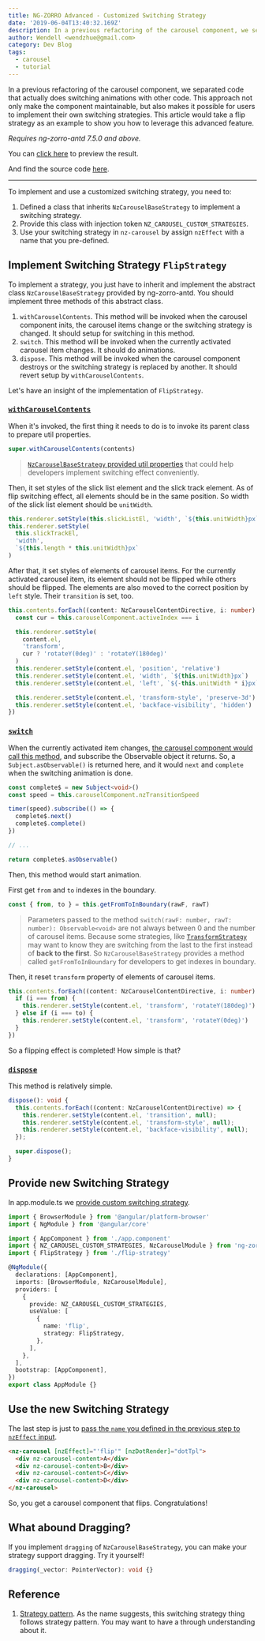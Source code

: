 ```yaml
---
title: NG-ZORRO Advanced - Customized Switching Strategy
date: '2019-06-04T13:40:32.169Z'
description: In a previous refactoring of the carousel component, we separated code that actually does switching animations with other code. This approach not only make the component maintainable, but also makes it possible for users to implement their own switching strategies. This article would take a flip strategy as an example to show you how to leverage this advanced feature.
author: Wendell <wendzhue@gmail.com>
category: Dev Blog
tags:
  - carousel
  - tutorial
---
```


In a previous refactoring of the carousel component, we separated code that actually does switching animations with other code. This approach not only make the component maintainable, but also makes it possible for users to implement their own switching strategies. This article would take a flip strategy as an example to show you how to leverage this advanced feature.

_Requires ng-zorro-antd 7.5.0 and above._

You can [click here](https://flip-strategy-for-ng-zorro-antd.wendellhu.now.sh/) to preview the result.

And find the source code [here](https://github.com/wendzhue/flip-strategy-for-ng-zorro-antd).

---

To implement and use a customized switching strategy, you need to:

1. Defined a class that inherits `NzCarouselBaseStrategy` to implement a switching strategy.
2. Provide this class with injection token `NZ_CAROUSEL_CUSTOM_STRATEGIES`.
3. Use your switching strategy in `nz-carousel` by assign `nzEffect` with a name that you pre-defined.

## Implement Switching Strategy `FlipStrategy`

To implement a strategy, you just have to inherit and implement the abstract class `NzCarouselBaseStrategy` provided by ng-zorro-antd. You should implement three methods of this abstract class.

1. `withCarouselContents`. This method will be invoked when the carousel component inits, the carousel items change or the switching strategy is changed. It should setup for switching in this method.
2. `switch`. This method will be invoked when the currently activated carousel item changes. It should do animations.
3. `dispose`. This method will be invoked when the carousel component destroys or the switching strategy is replaced by another. It should revert setup by `withCarouselContents`.

Let's have an insight of the implementation of `FlipStrategy`.

### [`withCarouselContents`](https://github.com/wendzhue/flip-strategy-for-ng-zorro-antd/blob/f2ce7856b3f350b58d637b8ffde8a52e3aeeba72/src/app/flip-strategy.ts%23L9-L52)

When it's invoked, the first thing it needs to do is to invoke its parent class to prepare util properties.

```ts
super.withCarouselContents(contents)
```

> [`NzCarouselBaseStrategy` provided util properties](https://github.com/NG-ZORRO/ng-zorro-antd/blob/d6906925187aef56b8c169bc644711d1919f1abf/components/carousel/strategies/base-strategy.ts%23L49-L59) that could help developers implement switching effect conveniently.

Then, it set styles of the slick list element and the slick track element. As of flip switching effect, all elements should be in the same position. So width of the slick list element should be `unitWidth`.

```ts
this.renderer.setStyle(this.slickListEl, 'width', `${this.unitWidth}px`)
this.renderer.setStyle(
  this.slickTrackEl,
  'width',
  `${this.length * this.unitWidth}px`
)
```

After that, it set styles of elements of carousel items. For the currently activated carousel item, its element should not be flipped while others should be flipped. The elements are also moved to the correct position by `left` style. Their `transition` is set, too.

```ts
this.contents.forEach((content: NzCarouselContentDirective, i: number) => {
  const cur = this.carouselComponent.activeIndex === i

  this.renderer.setStyle(
    content.el,
    'transform',
    cur ? 'rotateY(0deg)' : 'rotateY(180deg)'
  )
  this.renderer.setStyle(content.el, 'position', 'relative')
  this.renderer.setStyle(content.el, 'width', `${this.unitWidth}px`)
  this.renderer.setStyle(content.el, 'left', `${-this.unitWidth * i}px`)

  this.renderer.setStyle(content.el, 'transform-style', 'preserve-3d')
  this.renderer.setStyle(content.el, 'backface-visibility', 'hidden')
})
```

### [`switch`](https://github.com/wendzhue/flip-strategy-for-ng-zorro-antd/blob/f2ce7856b3f350b58d637b8ffde8a52e3aeeba72/src/app/flip-strategy.ts%23L54-L77)

When the currently activated item changes, [the carousel component would call this method](https://github.com/NG-ZORRO/ng-zorro-antd/blob/d6906925187aef56b8c169bc644711d1919f1abf/components/carousel/nz-carousel.component.ts%23L219), and subscribe the Observable object it returns. So, a `Subject.asObservable()` is returned here, and it would `next` and `complete` when the switching animation is done.

```ts
const complete$ = new Subject<void>()
const speed = this.carouselComponent.nzTransitionSpeed

timer(speed).subscribe(() => {
  complete$.next()
  complete$.complete()
})

// ...

return complete$.asObservable()
```

Then, this method would start animation.

First get `from` and `to` indexes in the boundary.

```ts
const { from, to } = this.getFromToInBoundary(rawF, rawT)
```

> Parameters passed to the method `switch(rawF: number, rawT: number): Observable<void>` are not always between 0 and the number of carousel items. Because some strategies, like [`TransformStrategy`](https://github.com/NG-ZORRO/ng-zorro-antd/blob/master/components/carousel/strategies/transform-strategy.ts) may want to know they are switching from the last to the first instead of **back to the first**. So `NzCarouselBaseStrategy` provides a method called `getFromToInBoundary` for developers to get indexes in boundary.

Then, it reset `transform` property of elements of carousel items.

```ts
this.contents.forEach((content: NzCarouselContentDirective, i: number) => {
  if (i === from) {
    this.renderer.setStyle(content.el, 'transform', 'rotateY(180deg)')
  } else if (i === to) {
    this.renderer.setStyle(content.el, 'transform', 'rotateY(0deg)')
  }
})
```

So a flipping effect is completed! How simple is that?

### [`dispose`](https://github.com/wendzhue/flip-strategy-for-ng-zorro-antd/blob/f2ce7856b3f350b58d637b8ffde8a52e3aeeba72/src/app/flip-strategy.ts%23L79-L87)

This method is relatively simple.

```ts
dispose(): void {
  this.contents.forEach((content: NzCarouselContentDirective) => {
    this.renderer.setStyle(content.el, 'transition', null);
    this.renderer.setStyle(content.el, 'transform-style', null);
    this.renderer.setStyle(content.el, 'backface-visibility', null);
  });

  super.dispose();
}
```

## Provide new Switching Strategy

In app.module.ts we [provide custom switching strategy](https://github.com/wendzhue/flip-strategy-for-ng-zorro-antd/blob/f2ce7856b3f350b58d637b8ffde8a52e3aeeba72/src/app/app.module.ts%23L13-L19).

```ts
import { BrowserModule } from '@angular/platform-browser'
import { NgModule } from '@angular/core'

import { AppComponent } from './app.component'
import { NZ_CAROUSEL_CUSTOM_STRATEGIES, NzCarouselModule } from 'ng-zorro-antd'
import { FlipStrategy } from './flip-strategy'

@NgModule({
  declarations: [AppComponent],
  imports: [BrowserModule, NzCarouselModule],
  providers: [
    {
      provide: NZ_CAROUSEL_CUSTOM_STRATEGIES,
      useValue: [
        {
          name: 'flip',
          strategy: FlipStrategy,
        },
      ],
    },
  ],
  bootstrap: [AppComponent],
})
export class AppModule {}
```

## Use the new Switching Strategy

The last step is just to [pass the `name` you defined in the previous step to `nzEffect` input](https://github.com/wendzhue/flip-strategy-for-ng-zorro-antd/blob/f2ce7856b3f350b58d637b8ffde8a52e3aeeba72/src/app/app.component.html%23L9).

```html
<nz-carousel [nzEffect]="'flip'" [nzDotRender]="dotTpl">
  <div nz-carousel-content>A</div>
  <div nz-carousel-content>B</div>
  <div nz-carousel-content>C</div>
  <div nz-carousel-content>D</div>
</nz-carousel>
```

So, you get a carousel component that flips. Congratulations!

## What abound Dragging?

If you implement `dragging` of `NzCarouselBaseStrategy`, you can make your strategy support dragging. Try it yourself!

```ts
dragging(_vector: PointerVector): void {}
```

## Reference

1. [Strategy pattern](https://en.wikipedia.org/wiki/Strategy_pattern). As the name suggests, this switching strategy thing follows strategy pattern. You may want to have a through understanding about it.
